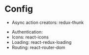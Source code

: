 # Config

- Async action creators: redux-thunk
<!-- TODO: Add authentication library -->
- Authentication:
- Icons: react-icons
- Loading: react-redux-loading
- Routing: react-router-dom
